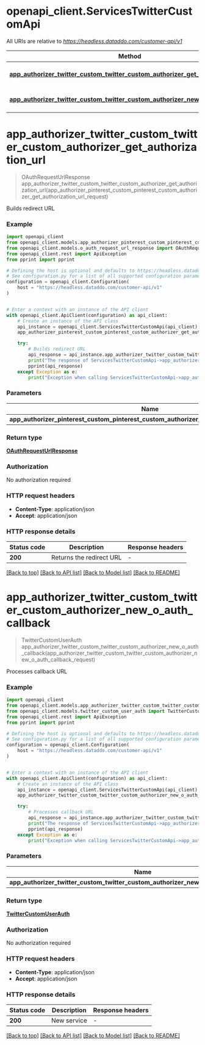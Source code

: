 # openapi_client.ServicesTwitterCustomApi

All URIs are relative to *https://headless.dataddo.com/customer-api/v1*

Method | HTTP request | Description
------------- | ------------- | -------------
[**app_authorizer_twitter_custom_twitter_custom_authorizer_get_authorization_url**](ServicesTwitterCustomApi.md#app_authorizer_twitter_custom_twitter_custom_authorizer_get_authorization_url) | **POST** /services/twitter_custom/oauth-request-url | Builds redirect URL
[**app_authorizer_twitter_custom_twitter_custom_authorizer_new_o_auth_callback**](ServicesTwitterCustomApi.md#app_authorizer_twitter_custom_twitter_custom_authorizer_new_o_auth_callback) | **POST** /services/twitter_custom/oauth-process-callback | Processes callback URL


# **app_authorizer_twitter_custom_twitter_custom_authorizer_get_authorization_url**
> OAuthRequestUrlResponse app_authorizer_twitter_custom_twitter_custom_authorizer_get_authorization_url(app_authorizer_pinterest_custom_pinterest_custom_authorizer_get_authorization_url_request)

Builds redirect URL

### Example


```python
import openapi_client
from openapi_client.models.app_authorizer_pinterest_custom_pinterest_custom_authorizer_get_authorization_url_request import AppAuthorizerPinterestCustomPinterestCustomAuthorizerGetAuthorizationUrlRequest
from openapi_client.models.o_auth_request_url_response import OAuthRequestUrlResponse
from openapi_client.rest import ApiException
from pprint import pprint

# Defining the host is optional and defaults to https://headless.dataddo.com/customer-api/v1
# See configuration.py for a list of all supported configuration parameters.
configuration = openapi_client.Configuration(
    host = "https://headless.dataddo.com/customer-api/v1"
)


# Enter a context with an instance of the API client
with openapi_client.ApiClient(configuration) as api_client:
    # Create an instance of the API class
    api_instance = openapi_client.ServicesTwitterCustomApi(api_client)
    app_authorizer_pinterest_custom_pinterest_custom_authorizer_get_authorization_url_request = openapi_client.AppAuthorizerPinterestCustomPinterestCustomAuthorizerGetAuthorizationUrlRequest() # AppAuthorizerPinterestCustomPinterestCustomAuthorizerGetAuthorizationUrlRequest | 

    try:
        # Builds redirect URL
        api_response = api_instance.app_authorizer_twitter_custom_twitter_custom_authorizer_get_authorization_url(app_authorizer_pinterest_custom_pinterest_custom_authorizer_get_authorization_url_request)
        print("The response of ServicesTwitterCustomApi->app_authorizer_twitter_custom_twitter_custom_authorizer_get_authorization_url:\n")
        pprint(api_response)
    except Exception as e:
        print("Exception when calling ServicesTwitterCustomApi->app_authorizer_twitter_custom_twitter_custom_authorizer_get_authorization_url: %s\n" % e)
```



### Parameters


Name | Type | Description  | Notes
------------- | ------------- | ------------- | -------------
 **app_authorizer_pinterest_custom_pinterest_custom_authorizer_get_authorization_url_request** | [**AppAuthorizerPinterestCustomPinterestCustomAuthorizerGetAuthorizationUrlRequest**](AppAuthorizerPinterestCustomPinterestCustomAuthorizerGetAuthorizationUrlRequest.md)|  | 

### Return type

[**OAuthRequestUrlResponse**](OAuthRequestUrlResponse.md)

### Authorization

No authorization required

### HTTP request headers

 - **Content-Type**: application/json
 - **Accept**: application/json

### HTTP response details

| Status code | Description | Response headers |
|-------------|-------------|------------------|
**200** | Returns the redirect URL |  -  |

[[Back to top]](#) [[Back to API list]](../README.md#documentation-for-api-endpoints) [[Back to Model list]](../README.md#documentation-for-models) [[Back to README]](../README.md)

# **app_authorizer_twitter_custom_twitter_custom_authorizer_new_o_auth_callback**
> TwitterCustomUserAuth app_authorizer_twitter_custom_twitter_custom_authorizer_new_o_auth_callback(app_authorizer_twitter_custom_twitter_custom_authorizer_new_o_auth_callback_request)

Processes callback URL

### Example


```python
import openapi_client
from openapi_client.models.app_authorizer_twitter_custom_twitter_custom_authorizer_new_o_auth_callback_request import AppAuthorizerTwitterCustomTwitterCustomAuthorizerNewOAuthCallbackRequest
from openapi_client.models.twitter_custom_user_auth import TwitterCustomUserAuth
from openapi_client.rest import ApiException
from pprint import pprint

# Defining the host is optional and defaults to https://headless.dataddo.com/customer-api/v1
# See configuration.py for a list of all supported configuration parameters.
configuration = openapi_client.Configuration(
    host = "https://headless.dataddo.com/customer-api/v1"
)


# Enter a context with an instance of the API client
with openapi_client.ApiClient(configuration) as api_client:
    # Create an instance of the API class
    api_instance = openapi_client.ServicesTwitterCustomApi(api_client)
    app_authorizer_twitter_custom_twitter_custom_authorizer_new_o_auth_callback_request = openapi_client.AppAuthorizerTwitterCustomTwitterCustomAuthorizerNewOAuthCallbackRequest() # AppAuthorizerTwitterCustomTwitterCustomAuthorizerNewOAuthCallbackRequest | 

    try:
        # Processes callback URL
        api_response = api_instance.app_authorizer_twitter_custom_twitter_custom_authorizer_new_o_auth_callback(app_authorizer_twitter_custom_twitter_custom_authorizer_new_o_auth_callback_request)
        print("The response of ServicesTwitterCustomApi->app_authorizer_twitter_custom_twitter_custom_authorizer_new_o_auth_callback:\n")
        pprint(api_response)
    except Exception as e:
        print("Exception when calling ServicesTwitterCustomApi->app_authorizer_twitter_custom_twitter_custom_authorizer_new_o_auth_callback: %s\n" % e)
```



### Parameters


Name | Type | Description  | Notes
------------- | ------------- | ------------- | -------------
 **app_authorizer_twitter_custom_twitter_custom_authorizer_new_o_auth_callback_request** | [**AppAuthorizerTwitterCustomTwitterCustomAuthorizerNewOAuthCallbackRequest**](AppAuthorizerTwitterCustomTwitterCustomAuthorizerNewOAuthCallbackRequest.md)|  | 

### Return type

[**TwitterCustomUserAuth**](TwitterCustomUserAuth.md)

### Authorization

No authorization required

### HTTP request headers

 - **Content-Type**: application/json
 - **Accept**: application/json

### HTTP response details

| Status code | Description | Response headers |
|-------------|-------------|------------------|
**200** | New service |  -  |

[[Back to top]](#) [[Back to API list]](../README.md#documentation-for-api-endpoints) [[Back to Model list]](../README.md#documentation-for-models) [[Back to README]](../README.md)

